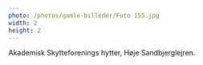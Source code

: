 ```yaml
---
photo: /photos/gamle-billeder/Foto 155.jpg
width: 2
height: 2
---
```

Akademisk Skytteforenings hytter, Høje Sandbjerglejren.
